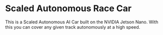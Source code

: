# Scaled Autonomous Race Car
 
 This is a Scaled Autonomous AI Car built on the NVIDIA Jetson Nano. With this you can cover any given track autonomously at a high speed.
 
